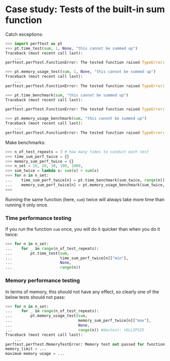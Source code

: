 # Case study: Tests of the built-in sum function

Catch exceptions:

```python
>>> import perftest as pt
>>> pt.time_test(sum, 1, None, "this cannot be summed up")
Traceback (most recent call last):
    ...
perftest.perftest.FunctionError: The tested function raised TypeError: unsupported operand type(s) for +: 'int' and 'str'

>>> pt.memory_usage_test(sum, 1, None, "this cannot be summed up")
Traceback (most recent call last):
    ...
perftest.perftest.FunctionError: The tested function raised TypeError: unsupported operand type(s) for +: 'int' and 'str'

>>> pt.time_benchmark(sum, "this cannot be summed up")
Traceback (most recent call last):
    ...
perftest.perftest.FunctionError: The tested function raised TypeError: unsupported operand type(s) for +: 'int' and 'str'

>>> pt.memory_usage_benchmark(sum, "this cannot be summed up")
Traceback (most recent call last):
    ...
perftest.perftest.FunctionError: The tested function raised TypeError: unsupported operand type(s) for +: 'int' and 'str'

```

Make benchmarks:

```python
>>> n_of_test_repeats = 3 # how many times to conduct each test
>>> time_sum_perf_twice = {}
>>> memory_sum_perf_twice = {}
>>> n_set = 10, 20, 30, 100, 1000, 
>>> sum_twice = lambda x: sum(x) + sum(x)
>>> for n in n_set:
...    time_sum_perf_twice[n] = pt.time_benchmark(sum_twice, range(n))
...    memory_sum_perf_twice[n] = pt.memory_usage_benchmark(sum_twice, range(n))
>>>  


```

Running the same function (here, `sum`) twice will always take more time than running it only once.


### Time performance testing

If you run the function `sum` once, you will do it quicker than when you do it twice:

```python
>>> for n in n_set:
...    for _ in range(n_of_test_repeats):
...        pt.time_test(sum,
...                     time_sum_perf_twice[n]["min"],
...                     None,
...                     range(n))

```

### Memory performance testing

In terms of memory, this should not have any effect, so clearly one of the below tests should not pass:

```python
>>> for n in n_set:
...    for _ in range(n_of_test_repeats):
...        pt.memory_usage_test(sum,
...                             memory_sum_perf_twice[n]["max"],
...                             None,
...                             range(n)) #doctest: +ELLIPSIS
Traceback (most recent call last):
    ...
perftest.perftest.MemoryTestError: Memory test not passed for function sum:
memory_limit = ...
maximum memory usage = ...

```
